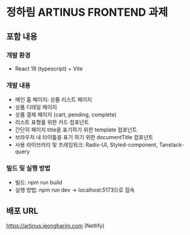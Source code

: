 # 정하림 ARTINUS FRONTEND 과제

## 포함 내용

### 개발 환경

- React 19 (typescript) + Vite

### 개발 내용

- 메인 홈 페이지: 상품 리스트 페이지
- 상품 디테일 페이지
- 상품 결제 페이지 (cart, pending, complete)
- 리스트 표형를 위한 카드 컴포넌트
- 간단히 페이지 title을 표기하기 위한 template 컴포넌트
- 브라우저 내 타이틀을 표기 하기 위한 documentTitle 컴포넌트
- 사용 라이브러리 및 프레임워크: Radix-UI, Styled-component, Tanstack-query

### 빌드 및 실행 방법

- 빌드: npm run build
- 실행 방법: npm run dev -> localhost:5173으로 접속

## 배포 URL

https://artinus.jeongharim.com (Netlify)
